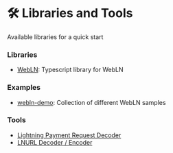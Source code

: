 # 🛠 Libraries and Tools

Available libraries for a quick start&#x20;

### Libraries

* [WebLN](https://github.com/joule-labs/webln): Typescript library for WebLN

### Examples

* [webln-demo](https://github.com/bumi/webln-demo): Collection of different WebLN samples

### Tools

* [Lightning Payment Request Decoder](https://lndecode.com/)
* [LNURL Decoder / Encoder](https://lnurl.fiatjaf.com/codec/)

###
